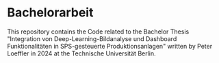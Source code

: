 # Bachelorarbeit

This repository contains the Code related to the Bachelor Thesis "Integration von Deep-Learning-Bildanalyse und Dashboard 
Funktionalitäten in SPS-gesteuerte Produktionsanlagen" written by Peter Loeffler in 2024 at the Technische Universität Berlin.
